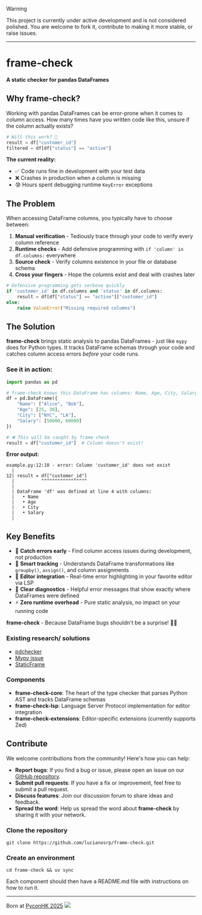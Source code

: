 > [!WARNING]
> This project is currently under active development and is not considered polished. You are welcome to fork it, contribute to making it more stable, or raise issues.
---

# frame-check
**A static checker for pandas DataFrames**

## Why frame-check?

Working with pandas DataFrames can be error-prone when it comes to column access. How many times have you written code like this, unsure if the column actually exists?

```python
# Will this work? 🤔
result = df["customer_id"]
filtered = df[df["status"] == "active"]
```

**The current reality:**
- ✅ Code runs fine in development with your test data
- ❌ Crashes in production when a column is missing
- 😰 Hours spent debugging runtime `KeyError` exceptions

## The Problem

When accessing DataFrame columns, you typically have to choose between:

1. **Manual verification** - Tediously trace through your code to verify every column reference
2. **Runtime checks** - Add defensive programming with `if 'column' in df.columns:` everywhere
3. **Source check** - Verify columns existence in your file or database schema
4. **Cross your fingers** - Hope the columns exist and deal with crashes later

```python
# Defensive programming gets verbose quickly
if 'customer_id' in df.columns and 'status' in df.columns:
    result = df[df["status"] == "active"]["customer_id"]
else:
    raise ValueError("Missing required columns")
```

## The Solution

**frame-check** brings static analysis to pandas DataFrames - just like `mypy` does for Python types. It tracks DataFrame schemas through your code and catches column access errors *before* your code runs.

### See it in action:

```python
import pandas as pd

# frame-check knows this DataFrame has columns: Name, Age, City, Salary
df = pd.DataFrame({
    "Name": ["Alice", "Bob"],
    "Age": [25, 30],
    "City": ["NYC", "LA"],
    "Salary": [50000, 60000]
})

# ❌ This will be caught by frame-check
result = df["customer_id"]  # Column doesn't exist!
```

**Error output:**
```
example.py:12:10 - error: Column 'customer_id' does not exist
  |
12| result = df["customer_id"]
  |          ^^^^^^^^^^^^^^^^^
  |
  | DataFrame 'df' was defined at line 4 with columns:
  |   • Name
  |   • Age
  |   • City
  |   • Salary
  |
```

## Key Benefits

- 🚀 **Catch errors early** - Find column access issues during development, not production
- 🧠 **Smart tracking** - Understands DataFrame transformations like `groupby()`, `assign()`, and column assignments
- 🔧 **Editor integration** - Real-time error highlighting in your favorite editor via LSP
- 📝 **Clear diagnostics** - Helpful error messages that show exactly where DataFrames were defined
- ⚡ **Zero runtime overhead** - Pure static analysis, no impact on your running code

**frame-check** - Because DataFrame bugs shouldn't be a surprise! 🐼✨



### Existing research/ solutions

- [pdchecker](https://github.com/ncu-psl/pdchecker)
- [Mypy issue](https://github.com/python/mypy/issues/17935)
- [StaticFrame](https://github.com/static-frame/static-frame)


### Components

- **frame-check-core**: The heart of the type checker that parses Python AST and tracks DataFrame schemas
- **frame-check-lsp**: Language Server Protocol implementation for editor integration
- **frame-check-extensions**: Editor-specific extensions (currently supports Zed)


## Contribute

We welcome contributions from the community! Here's how you can help:

- **Report bugs**: If you find a bug or issue, please open an issue on our [GitHub repository](https://github.com/lucianosrp/frame-check).
- **Submit pull requests**: If you have a fix or improvement, feel free to submit a pull request.
- **Discuss features**: Join our discussion forum to share ideas and feedback.
- **Spread the word**: Help us spread the word about **frame-check** by sharing it with your network.

### Clone the repository

```
git clone https://github.com/lucianosrp/frame-check.git
```

### Create an environment

```
cd frame-check && uv sync
```
Each component should then have a README.md file with instructions on how to run it.

 ---

 Born at [PyconHK 2025](https://pycon.hk/)
 ![](https://pycon.hk/_next/image?url=%2F_next%2Fstatic%2Fmedia%2Flogo.ebd84d16.png&w=256&q=75)
